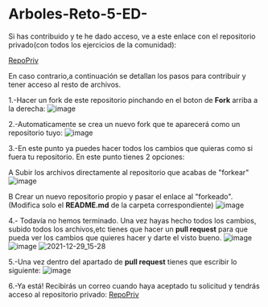 # Arboles-Reto-5-ED-
Si has contribuido y te he dado acceso, ve a este enlace con el repositorio privado(con todos los ejercicios de la comunidad):

[RepoPriv](https://github.com/DonOreo/Arboles-Reto-5-ED-)

En caso contrario,a continuación se detallan los pasos para contribuir y tener acceso al resto de archivos.

1.-Hacer un fork de este repositorio pinchando en el boton de **Fork** arriba a la derecha:
  ![image](https://user-images.githubusercontent.com/96821214/147670160-a610a31e-031c-4619-8e08-945c4ca58085.png)

2.-Automaticamente se crea un nuevo fork que te aparecerá como un repositorio tuyo:
![image](https://user-images.githubusercontent.com/96821214/147670644-5b836bae-41d7-4779-9cc5-781a033aef05.png)

3.-En este punto ya puedes hacer todos los cambios que quieras como si fuera tu repositorio. En este punto tienes 2 opciones:

  A Subir los archivos directamente al repositorio que acabas de "forkear"
  ![image](https://user-images.githubusercontent.com/96821214/147671164-efefb95a-59a5-4f1f-850b-3ff78a0f29f8.png)

  B Crear un nuevo repositorio propio y pasar el enlace al "forkeado".(Modifica solo el **README.md** de la carpeta correspondiente)
  ![image](https://user-images.githubusercontent.com/96821214/147671616-8f6d9b95-2d94-4b21-981e-c525050c16aa.png)


4.- Todavía no hemos terminado. Una vez hayas hecho todos los cambios, subido todos los archivos,etc tienes que hacer un **pull request** para que pueda ver los cambios que quieres hacer y darte el visto bueno. 
![image](https://user-images.githubusercontent.com/96821214/147671991-17b265c3-ee5f-430f-8fc3-547d01244af8.png)
![image](https://user-images.githubusercontent.com/96821214/147672099-622819f4-5170-4d51-a3ea-d88f3f62cc87.png)
![2021-12-29_15-28](https://user-images.githubusercontent.com/96821214/147672376-9d1a4123-1d98-4e09-beba-23aee608226f.png)

5.-Una vez dentro del apartado de **pull request** tienes que escribir lo siguiente:
![image](https://user-images.githubusercontent.com/96821214/147672730-ef91b8ee-83f2-4360-8f6a-5b77608896ec.png)

6.-Ya está! Recibirás un correo cuando haya aceptado tu solicitud y tendrás acceso al repositorio privado:
[RepoPriv](https://github.com/DonOreo/Arboles-Reto-5-ED-)
